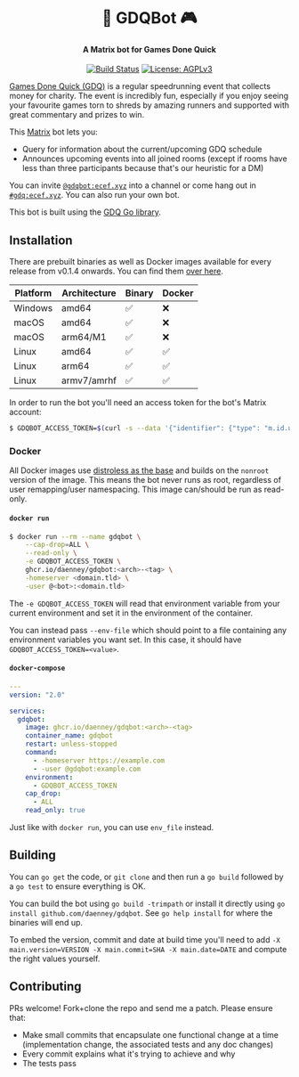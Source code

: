<h1 align="center">
🤖 GDQBot 🎮
</h1>
<h4 align="center">A Matrix bot for Games Done Quick</h4>
<p align="center">
    <a href="https://github.com/daenney/gdqbot/actions?query=workflow%3ACI"><img src="https://github.com/daenney/gdqbot/workflows/CI/badge.svg" alt="Build Status"></a>
    <a href="LICENSE"><img src="https://img.shields.io/github/license/daenney/gdqbot" alt="License: AGPLv3"></a>
</p>

[Games Done Quick (GDQ)](https://gamesdonequick.com/) is a regular
speedrunning event that collects money for charity. The event is incredibly
fun, especially if you enjoy seeing your favourite games torn to shreds by
amazing runners and supported with great commentary and prizes to win.

This [Matrix](https://matrix.org) bot lets you:
* Query for information about the current/upcoming GDQ schedule
* Announces upcoming events into all joined rooms (except if rooms have less
  than three participants because that's our heuristic for a DM)

You can invite [`@gdqbot:ecef.xyz`](https://matrix.to/#/@gdqbot:ecef.xyz) into a
channel or come hang out in [`#gdq:ecef.xyz`](https://matrix.to/#/#gdq:ecef.xyz).
You can also run your own bot.

This bot is built using the [GDQ Go library](https://github.com/daenney/gdq).

## Installation

There are prebuilt binaries as well as Docker images available for every release
from v0.1.4 onwards. You can find them [over here](https://github.com/daenney/gdqbot/releases).

|Platform|Architecture|Binary|Docker
|---|---|---|---|
|Windows|amd64|✅|❌|
|macOS|amd64|✅|❌|
|macOS|arm64/M1|✅|❌|
|Linux|amd64|✅|✅|
|Linux|arm64|✅|✅|
|Linux|armv7/amrhf|✅|✅|

In order to run the bot you'll need an access token for the bot's Matrix account:

```sh
$ GDQBOT_ACCESS_TOKEN=$(curl -s --data '{"identifier": {"type": "m.id.user", "user": "<localpart>" }, "password": "<password>", "type": "m.login.password", "device_id": "GDQBot", "initial_device_display_name": "GDQBot"}' https://<homeserver.tld>/_matrix/client/r0/login | jq -r '.access_token')
```

### Docker

All Docker images use [distroless as the base](https://github.com/GoogleContainerTools/distroless)
and builds on the `nonroot` version of the image. This means the bot never
runs as root, regardless of user remapping/user namespacing. This image
can/should be run as read-only.

#### `docker run`

```sh
$ docker run --rm --name gdqbot \
	--cap-drop=ALL \
	--read-only \
	-e GDQBOT_ACCESS_TOKEN \
	ghcr.io/daenney/gdqbot:<arch>-<tag> \
	-homeserver <domain.tld> \
	-user @<bot>:<domain.tld>
```

The `-e GDQBOT_ACCESS_TOKEN` will read that environment variable from
your current environment and set it in the environment of the container.

You can instead pass `--env-file` which should point to a file containing any
environment variables you want set. In this case, it should have
`GDQBOT_ACCESS_TOKEN=<value>`.

#### `docker-compose`

```yaml
---
version: "2.0"

services:
  gdqbot:
    image: ghcr.io/daenney/gdqbot:<arch>-<tag>
    container_name: gdqbot
    restart: unless-stopped
    command:
      - -homeserver https://example.com
      - -user @gdqbot:example.com
    environment:
      - GDQBOT_ACCESS_TOKEN
    cap_drop:
      - ALL
    read_only: true
```

Just like with `docker run`, you can use `env_file` instead.

## Building

You can `go get` the code, or `git clone` and then run a `go build` followed
by a `go test` to ensure everything is OK.

You can build the bot using `go build -trimpath` or install it directly using
`go install github.com/daenney/gdqbot`. See `go help install` for where the
binaries will end up.

To embed the version, commit and date at build time you'll need to add
`-X main.version=VERSION -X main.commit=SHA -X main.date=DATE` and compute
the right values yourself.

## Contributing

PRs welcome! Fork+clone the repo and send me a patch. Please ensure that:
* Make small commits that encapsulate one functional change at a time
  (implementation change, the associated tests and any doc changes)
* Every commit explains what it's trying to achieve and why
* The tests pass
